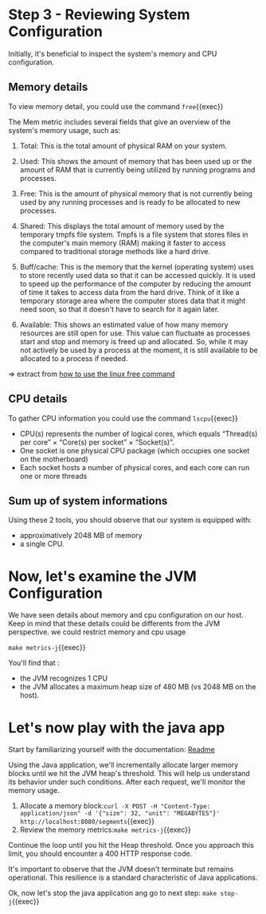 # Step 3 - Reviewing System Configuration

Initially, it's beneficial to inspect the system's memory and CPU configuration.

## Memory details

To view memory detail, you could use the command `free`{{exec}}  

The Mem metric includes several fields that give an overview of the system's memory usage, such as:  

1. Total: This is the total amount of physical RAM on your system.  

2. Used: This shows the amount of memory that has been used up or the amount of RAM that is currently being utilized by running programs and processes.  

3. Free: This is the amount of physical memory that is not currently being used by any running processes and is ready to be allocated to new processes.  

4. Shared: This displays the total amount of memory used by the temporary tmpfs file system. Tmpfs is a file system that stores files in the computer's main memory (RAM) making it faster to access compared to traditional storage methods like a hard drive.  

5. Buff/cache: This is the memory that the kernel (operating system) uses to store recently used data so that it can be accessed quickly. It is used to speed up the performance of the computer by reducing the amount of time it takes to access data from the hard drive. Think of it like a temporary storage area where the computer stores data that it might need soon, so that it doesn't have to search for it again later.  

6. Available: This shows an estimated value of how many memory resources are still open for use. This value can fluctuate as processes start and stop and memory is freed up and allocated. So, while it may not actively be used by a process at the moment, it is still available to be allocated to a process if needed.  

 => extract from [how to use the linux free command](https://www.turing.com/kb/how-to-use-the-linux-free-command)

## CPU details

To gather CPU information you could use the command `lscpu`{{exec}}

- CPU(s) represents the number of logical cores, which equals “Thread(s) per core” × “Core(s) per socket” × “Socket(s)”.   
- One socket is one physical CPU package (which occupies one socket on the motherboard)
- Each socket hosts a number of physical cores, and each core can run one or more threads

## Sum up of system informations

Using these 2 tools, you should observe that our system is equipped with: 
- approximatively 2048 MB of memory 
- a single CPU.

# Now, let's examine the JVM Configuration

We have seen details about memory and cpu configuration on our host.
Keep in mind that these details could be differents from the JVM perspective.
we could restrict memory and cpu usage 

`make metrics-j`{{exec}}

You'll find that :
- the JVM recognizes 1 CPU
- the JVM allocates a maximum heap size of 480 MB (vs 2048 MB on the host).

# Let's now play with the java app

Start by familiarizing yourself with the documentation:  [Readme](https://github.com/techlabfdj/killercoda/blob/main/java-mem-block-reserver/README.md)

Using the Java application, we'll incrementally allocate larger memory blocks until we hit the JVM heap's threshold. This will help us understand its behavior under such conditions. After each request, we'll monitor the memory usage.

 1. Allocate a memory block:`curl -X POST -H "Content-Type: application/json" -d '{"size": 32, "unit": "MEGABYTES"}' http://localhost:8080/segments`{{exec}}  
 2. Review the memory metrics:`make metrics-j`{{exec}}

Continue the loop until you hit the Heap threshold. Once you approach this limit, you should encounter a 400 HTTP response code.  

It's important to observe that the JVM doesn't terminate but remains operational. This resilience is a standard characteristic of Java applications.

Ok, now let's stop the java application ang go to next step: `make stop-j`{{exec}}
